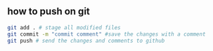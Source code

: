 ﻿## how to push on git

```bash
git add . # stage all modified files
git commit -m "commit comment" #save the changes with a comment
git push # send the changes and comments to github
```
